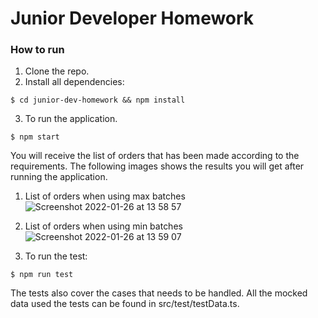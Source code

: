 # Junior Developer Homework

### How to run

1. Clone the repo.
2. Install all dependencies:

```
$ cd junior-dev-homework && npm install
```

3. To run the application.

```
$ npm start
```

You will receive the list of orders that has been made according to the requirements. The following images shows the results you will get after running the application.

1. List of orders when using max batches
![Screenshot 2022-01-26 at 13 58 57](https://user-images.githubusercontent.com/31731738/151160367-df940b8a-32fb-4e37-b00a-634b44b2de14.png)

2. List of orders when using min batches
![Screenshot 2022-01-26 at 13 59 07](https://user-images.githubusercontent.com/31731738/151160368-d0f2bb5d-792e-4810-96fe-286b1176c7be.png)

4. To run the test:

```
$ npm run test
```

The tests also cover the cases that needs to be handled. All the mocked data used the tests can be found in src/test/testData.ts.
